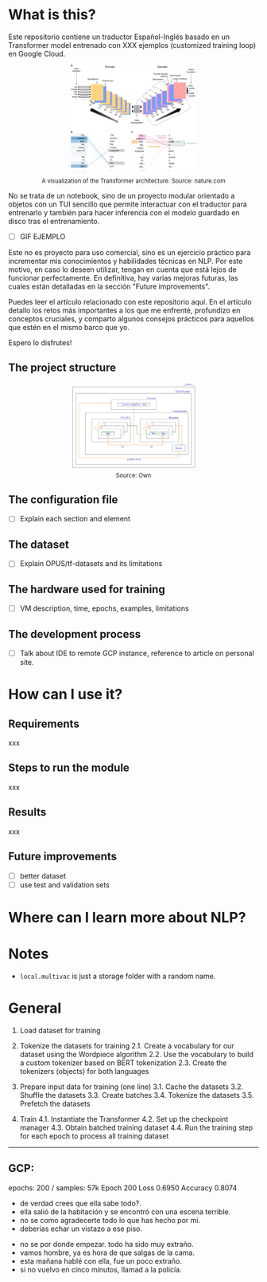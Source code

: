 # What is this?
Este repositorio contiene un traductor Español-Inglés basado en un Transformer model entrenado con XXX ejemplos (customized training loop) en Google Cloud.

<p align='center'>
    <img src='./tbset/assets/CUBBITT.webp' width='50%' height='Auto' />
    <br>
    <span align='center' style="font-size: smaller;">A visualization of the Transformer architecture. Source: nature.com</span>
</p>

No se trata de un notebook, sino de un proyecto modular orientado a objetos con un TUI sencillo que permite interactuar con el traductor para entrenarlo y también para hacer inferencia con el modelo guardado en disco tras el entrenamiento.

- [ ] GIF EJEMPLO

Este no es proyecto para uso comercial, sino es un ejercicio práctico para incrementar mis conocimientos y habilidades técnicas en NLP. Por este motivo, en caso lo deseen utilizar, tengan en cuenta que está lejos de funcionar perfectamente. En definitiva, hay varias mejoras futuras, las cuales están detalladas en la sección "Future improvements". 

Puedes leer el artículo relacionado con este repositorio aquí. En el artículo detallo los retos más importantes a los que me enfrenté, profundizo en conceptos cruciales, y comparto algunos consejos prácticos para aquellos que estén en el mismo barco que yo.

Espero lo disfrutes!

## The project structure

<p align='center'>
    <img src='./tbset/assets/project-structure.png' width='50%' height='Auto' />
    <br>
    <span align='center' style="font-size: smaller;">Source: Own</span>
</p>


## The configuration file
- [ ] Explain each section and element

## The dataset
- [ ] Explain OPUS/tf-datasets and its limitations

## The hardware used for training
- [ ] VM description, time, epochs, examples, limitations

## The development process
- [ ] Talk about IDE to remote GCP instance, reference to article on personal site.

# How can I use it?

## Requirements
xxx

## Steps to run the module
xxx

## Results
xxx

## Future improvements
- [ ] better dataset
- [ ] use test and validation sets

# Where can I learn more about NLP?


# Notes
- `local.multivac` is just a storage folder with a random name.

# General


1. Load dataset for training
2. Tokenize the datasets for training
    2.1. Create a vocabulary for our dataset using the Wordpiece algorithm
    2.2. Use the vocabulary to build a custom tokenizer based on BERT tokenization
    2.3. Create the tokenizers (objects) for both languages
3. Prepare input data for training (one line)
    3.1. Cache the datasets
    3.2. Shuffle the datasets
    3.3. Create batches
    3.4. Tokenize the datasets
    3.5. Prefetch the datasets

4. Train
    4.1. Instantiate the Transformer
    4.2. Set up the checkpoint manager
    4.3. Obtain batched training dataset
    4.4. Run the training step for each epoch to process all training dataset

---

## GCP:
epochs: 200 / samples: 57k
Epoch 200 Loss 0.6950 Accuracy 0.8074

+ de verdad crees que ella sabe todo?.
+ ella salió de la habitación y se encontró con una escena terrible.
+ no se como agradecerte todo lo que has hecho por mi.
+ deberías echar un vistazo a ese piso.

- no se por donde empezar. todo ha sido muy extraño.
- vamos hombre, ya es hora de que salgas de la cama.
- esta mañana hablé con ella, fue un poco extraño.
- si no vuelvo en cinco minutos, llamad a la policía.
